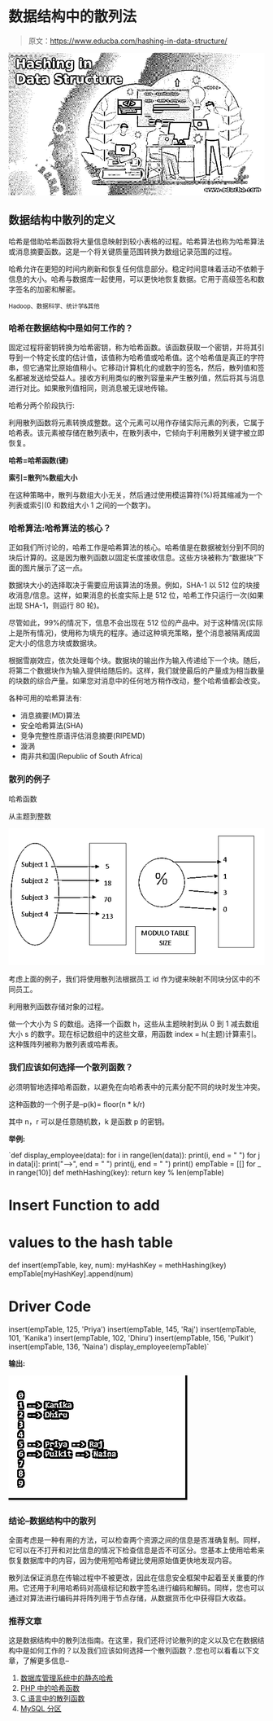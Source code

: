 # 数据结构中的散列法

> 原文：<https://www.educba.com/hashing-in-data-structure/>

![Hashing in Data Structure](img/8f721455ec8ef27f2b2f40702baca13c.png)



## 数据结构中散列的定义

哈希是借助哈希函数将大量信息映射到较小表格的过程。哈希算法也称为哈希算法或消息摘要函数。这是一个将关键质量范围转换为数组记录范围的过程。

哈希允许在更短的时间内刷新和恢复任何信息部分。稳定时间意味着活动不依赖于信息的大小。哈希与数据库一起使用，可以更快地恢复数据。它用于高级签名和数字签名的加密和解密。

<small>Hadoop、数据科学、统计学&其他</small>

### 哈希在数据结构中是如何工作的？

固定过程将密钥转换为哈希密钥，称为哈希函数。该函数获取一个密钥，并将其引导到一个特定长度的估计值，该值称为哈希值或哈希值。这个哈希值是真正的字符串，但它通常比原始值稍小。它移动计算机化的或数字的签名，然后，散列值和签名都被发送给受益人。接收方利用类似的散列容量来产生散列值，然后将其与消息进行对比。如果散列值相同，则消息被无误地传输。

哈希分两个阶段执行:

利用散列函数将元素转换成整数。这个元素可以用作存储实际元素的列表，它属于哈希表。该元素被存储在散列表中，在散列表中，它倾向于利用散列关键字被立即恢复。

**哈希=哈希函数(键)**

**索引=散列%数组大小**

在这种策略中，散列与数组大小无关，然后通过使用模运算符(%)将其缩减为一个列表或索引(0 和数组大小 1 之间的一个数字)。

### 哈希算法:哈希算法的核心？

正如我们所讨论的，哈希工作是哈希算法的核心。哈希值是在数据被划分到不同的块后计算的。这是因为散列函数以固定长度接收信息。这些方块被称为“数据块”下面的图片展示了这一点。

数据块大小的选择取决于需要应用该算法的场景。例如，SHA-1 以 512 位的块接收消息/信息。这样，如果消息的长度实际上是 512 位，哈希工作只运行一次(如果出现 SHA-1，则运行 80 轮)。

尽管如此，99%的情况下，信息不会出现在 512 位的产品中。对于这种情况(实际上是所有情况)，使用称为填充的程序。通过这种填充策略，整个消息被隔离成固定大小的信息方块或数据块。

根据雪崩效应，依次处理每个块。数据块的输出作为输入传递给下一个块。随后，将第二个数据块作为输入提供给随后的。这样，我们就使最后的产量成为相当数量的块数的综合产量。如果您对消息中的任何地方稍作改动，整个哈希值都会改变。

各种可用的哈希算法有:

*   消息摘要(MD)算法
*   安全哈希算法(SHA)
*   竞争完整性原语评估消息摘要(RIPEMD)
*   漩涡
*   南非共和国(Republic of South Africa)

### 散列的例子

哈希函数

从主题到整数

![Hashing in Data Structure-1.1](img/1fdabf9da1ea653a0e114caca7b1bc09.png)



考虑上面的例子，我们将使用散列法根据员工 id 作为键来映射不同块分区中的不同员工。

利用散列函数存储对象的过程。

做一个大小为 S 的数组。选择一个函数 h，这些从主题映射到从 0 到 1 减去数组大小 s 的数字。现在标记数组中的这些文章，用函数 index = h(主题)计算索引。这种簇阵列被称为散列表或哈希表。

### 我们应该如何选择一个散列函数？

必须明智地选择哈希函数，以避免在向哈希表中的元素分配不同的块时发生冲突。

这种函数的一个例子是–p(k)= floor(n * k/r)

其中 n，r 可以是任意随机数，k 是函数 p 的密钥。

**举例:**

`def display_employee(data):
for i in range(len(data)):
print(i, end = " ")
for j in data[i]:
print("-->", end = " ")
print(j, end = " ")
print()
empTable = [[] for _ in range(10)] def methHashing(key):
return key % len(empTable)
# Insert Function to add
# values to the hash table
def insert(empTable, key, num):
myHashKey = methHashing(key)
empTable[myHashKey].append(num)
# Driver Code
insert(empTable, 125, 'Priya')
insert(empTable, 145, 'Raj')
insert(empTable, 101, 'Kanika')
insert(empTable, 102, 'Dhiru')
insert(empTable, 156, 'Pulkit')
insert(empTable, 136, 'Naina')
display_employee(empTable)`

**输出:**

![Hashing in Data Structure-1.2](img/fe84df8360ee27aa813615a44cf4f87f.png)



### 结论–数据结构中的散列

全面考虑是一种有用的方法，可以检查两个资源之间的信息是否准确复制。同样，它可以在不打开和对比信息的情况下检查信息是否不可区分。您基本上使用哈希来恢复数据库中的内容，因为使用短哈希键比使用原始值更快地发现内容。

散列法保证消息在传输过程中不被更改，因此在信息安全框架中起着至关重要的作用。它还用于利用哈希码对高级标记和数字签名进行编码和解码。同样，您也可以通过对算法进行编码并将阵列用于节点存储，从数据货币化中获得巨大收益。

### 推荐文章

这是数据结构中的散列法指南。在这里，我们还将讨论散列的定义以及它在数据结构中是如何工作的？以及我们应该如何选择一个散列函数？.您也可以看看以下文章，了解更多信息–

1.  [数据库管理系统中的静态哈希](https://www.educba.com/static-hashing-in-dbms/)
2.  [PHP 中的哈希函数](https://www.educba.com/hashing-function-in-php/)
3.  [C 语言中的散列函数](https://www.educba.com/hashing-function-in-c/)
4.  [MySQL 分区](https://www.educba.com/mysql-partition/)





